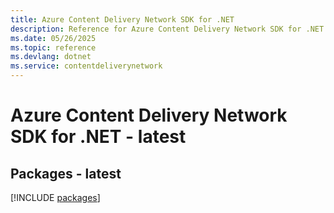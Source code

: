```yaml
---
title: Azure Content Delivery Network SDK for .NET
description: Reference for Azure Content Delivery Network SDK for .NET
ms.date: 05/26/2025
ms.topic: reference
ms.devlang: dotnet
ms.service: contentdeliverynetwork
---
```

# Azure Content Delivery Network SDK for .NET - latest
## Packages - latest
[!INCLUDE [packages](content-delivery-network-index.md)]